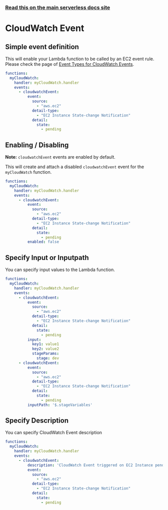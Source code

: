 <!--
title: Serverless Framework - AWS Lambda Events - CloudWatch Event
menuText: CloudWatch Event
menuOrder: 8
description:  Setting up AWS CloudWatch Events with AWS Lambda via the Serverless Framework
layout: Doc
-->

<!-- DOCS-SITE-LINK:START automatically generated  -->
### [Read this on the main serverless docs site](https://www.serverless.com/framework/docs/providers/aws/events/cloudwatch-event)
<!-- DOCS-SITE-LINK:END -->

# CloudWatch Event

## Simple event definition

This will enable your Lambda function to be called by an EC2 event rule.
Please check the page of [Event Types for CloudWatch Events](http://docs.aws.amazon.com/AmazonCloudWatch/latest/events/EventTypes.html).

```yml
functions:
  myCloudWatch:
    handler: myCloudWatch.handler
    events:
      - cloudwatchEvent:
          event:
            source:
              - "aws.ec2"
            detail-type:
              - "EC2 Instance State-change Notification"
            detail:
              state:
                - pending
```

## Enabling / Disabling

**Note:** `cloudwatchEvent` events are enabled by default.

This will create and attach a disabled `cloudwatchEvent` event for the `myCloudWatch` function.

```yml
functions:
  myCloudWatch:
    handler: myCloudWatch.handler
    events:
      - cloudwatchEvent:
          event:
            source:
              - "aws.ec2"
            detail-type:
              - "EC2 Instance State-change Notification"
            detail:
              state:
                - pending
          enabled: false
```

## Specify Input or Inputpath

You can specify input values ​​to the Lambda function.

```yml
functions:
  myCloudWatch:
    handler: myCloudWatch.handler
    events:
      - cloudwatchEvent:
          event:
            source:
              - "aws.ec2"
            detail-type:
              - "EC2 Instance State-change Notification"
            detail:
              state:
                - pending
          input:
            key1: value1
            key2: value2
            stageParams:
              stage: dev
      - cloudwatchEvent:
          event:
            source:
              - "aws.ec2"
            detail-type:
              - "EC2 Instance State-change Notification"
            detail:
              state:
                - pending
          inputPath: '$.stageVariables'
```

## Specify Description

You can specify CloudWatch Event description

```yml
functions:
  myCloudWatch:
    handler: myCloudWatch.handler
    events:
      - cloudwatchEvent:
          description: 'CloudWatch Event triggered on EC2 Instance pending state'
          event:
            source:
              - "aws.ec2"
            detail-type:
              - "EC2 Instance State-change Notification"
            detail:
              state:
                - pending
```